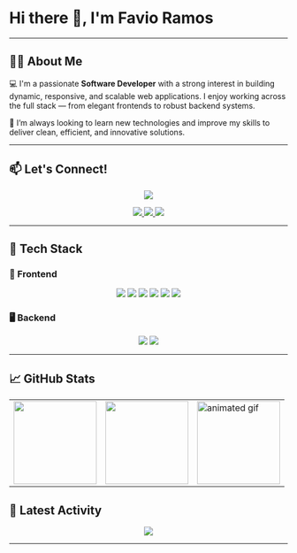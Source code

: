 <h1 align="left">Hi there 👋, I'm Favio Ramos</h1>

---

## 👨‍💻 About Me

💻 I'm a passionate **Software Developer** with a strong interest in building dynamic, responsive, and scalable web applications. I enjoy working across the full stack — from elegant frontends to robust backend systems.

🚀 I’m always looking to learn new technologies and improve my skills to deliver clean, efficient, and innovative solutions.

---

## 📫 Let's Connect!

<p align="center">
  <img src="https://readme-typing-svg.herokuapp.com?font=Fira+Code&size=22&pause=1000&color=36BCF7&center=true&vCenter=true&width=500&lines=Got+a+project+in+mind%3F;Let's+build+something+awesome!;Feel+free+to+reach+out+%F0%9F%91%87" />
</p>

<p align="center">
  <a href="https://www.linkedin.com/in/favio-ramos-75b545282/" target="_blank">
    <img src="https://img.shields.io/badge/LinkedIn-Favio_Ramos-0077B5?style=for-the-badge&logo=linkedin&logoColor=white" />
  </a>
  <a href="https://www.instagram.com/favio.ramos.d/" target="_blank">
    <img src="https://img.shields.io/badge/Instagram-@favio.ramos.d-E4405F?style=for-the-badge&logo=instagram&logoColor=white" />
  </a>
  <a href="mailto:favioramosd@gmail.com">
    <img src="https://img.shields.io/badge/Gmail-favio.ramos.d@gmail.com-D14836?style=for-the-badge&logo=gmail&logoColor=white" />
  </a>
</p>


---

## 🧰 Tech Stack

### 🎨 Frontend

<p align="center">
  <img src="https://img.shields.io/badge/React-18-blue?logo=react" />
  <img src="https://img.shields.io/badge/Vite-6-purple?logo=vite" />
  <img src="https://img.shields.io/badge/JavaScript-ES6+-F7DF1E?logo=javascript&logoColor=black" />
  <img src="https://img.shields.io/badge/HTML5-Markup-orange?logo=html5" />
  <img src="https://img.shields.io/badge/CSS3-Styling-blue?logo=css3" />
  <img src="https://img.shields.io/badge/Bootstrap-5.3-blueviolet?logo=bootstrap" />
</p>

### 🖥️ Backend

<p align="center">
  <img src="https://img.shields.io/badge/MySQL-Database-blue?logo=mysql" />
  <img src="https://img.shields.io/badge/SQL_Server-Management-red?logo=microsoftsqlserver" />
</p>


---

## 📈 GitHub Stats

<p align="center">
  <table>
    <tr>
      <td>
        <img src="https://github-readme-stats.vercel.app/api?username=FavioRD&show_icons=true&theme=tokyonight" height="150" />
      </td>
      <td>
        <img src="https://github-readme-stats.vercel.app/api/top-langs?username=FavioRD&layout=compact&theme=tokyonight&langs_count=6" height="150" />
      </td>
      <td>
        <img src="https://i.pinimg.com/originals/1d/35/f8/1d35f8a30354d9ef454a34ad1a955b49.gif" height="150" alt="animated gif" />
      </td>
    </tr>
  </table>
</p>

## 🔄 Latest Activity

<p align="center">
  <img src="https://github-readme-activity-graph.vercel.app/graph?username=FavioRD&theme=tokyonight" />
</p>

---
